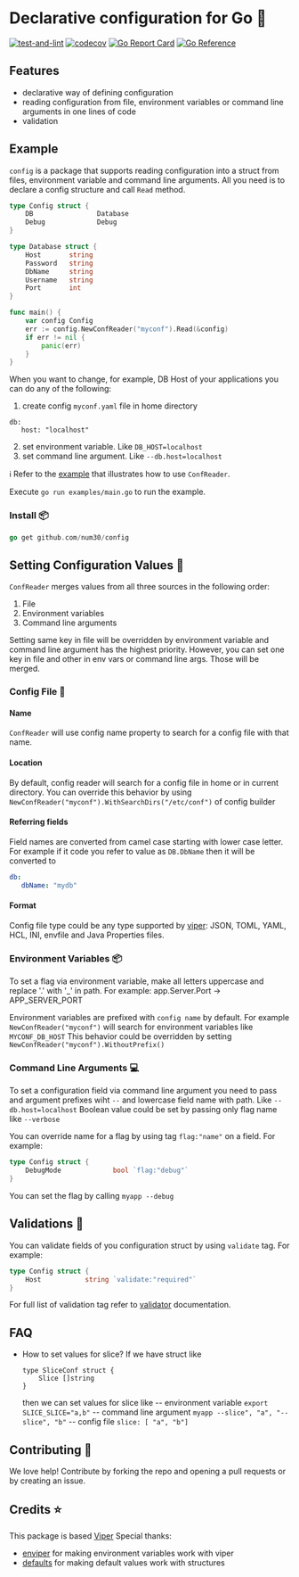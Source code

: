 # Declarative configuration for Go  :rocket:
[![test-and-lint](https://github.com/num30/config/actions/workflows/test-and-lint.yaml/badge.svg)](https://github.com/num30/config/actions/workflows/test-and-lint.yaml)
[![codecov](https://codecov.io/gh/num30/config/branch/main/graph/badge.svg?token=YBOM7T2YUK)](https://codecov.io/gh/num30/config)
[![Go Report Card](https://goreportcard.com/badge/github.com/num30/config)](https://goreportcard.com/report/github.com/num30/config)
[![Go Reference](https://pkg.go.dev/badge/github.com/num30/config.svg)](https://pkg.go.dev/github.com/num30/config)

## Features
- declarative way of defining configuration
- reading configuration from file, environment variables or command line arguments in one lines of code
- validation 

## Example 
`config` is a package that supports reading configuration into a struct from files, environment variable and command line arguments.
All you need is to declare a config structure and call `Read` method.

``` go
type Config struct {	
	DB                Database	
	Debug             Debug
}

type Database struct {
	Host       string
	Password   string
	DbName     string
	Username   string
	Port       int
}

func main() {
    var config Config 
    err := config.NewConfReader("myconf").Read(&config) 
    if err != nil {
        panic(err)
    }
}
```
When you want to change, for example, DB Host of your applications you can do any of the following:
1. create config `myconf.yaml` file in home directory 
``` 
db:
   host: "localhost"
```
2. set environment variable. Like `DB_HOST=localhost`
3. set command line argument. Like `--db.host=localhost`

:information_source: Refer to the [example](/examples/main.go) that illustrates how to use `ConfReader`. 

Execute  `go run examples/main.go` to run the example. 



### Install :package:
``` go
go get github.com/num30/config  
```

## Setting Configuration Values :construction_worker:

`ConfReader` merges values from all three sources in the following order:
1. File
2. Environment variables
3. Command line arguments

Setting same key in file will be overridden by environment variable and command line argument has the highest priority. 
However, you can set one key in file and other in env vars or command line args. Those will be merged. 

### Config File :memo:
#### Name
`ConfReader` will use config name property to search for a config file with that name.

#### Location
By default, config reader will search for a config file in home or in current directory. 
You can override this behavior by using `NewConfReader("myconf").WithSearchDirs("/etc/conf")` of config builder

#### Referring fields
Field names are converted from camel case starting with lower case letter. For example if it code you refer to value as `DB.DbName` then it will be converted to 
``` yaml
db:
   dbName: "mydb"
```

#### Format

Config file type could be any type supported by  [viper](https://github.com/spf13/viper#reading-config-files): JSON, TOML, YAML, HCL, INI, envfile and Java Properties files.

### Environment Variables :package:

To set a flag via environment variable, make all letters uppercase and replace '.' with '_' in path. For example: app.Server.Port -> APP_SERVER_PORT

Environment variables are prefixed with `config name` by default. For example `NewConfReader("myconf")` will search for environment variables like `MYCONF_DB_HOST` 
This behavior could be overridden by setting `NewConfReader("myconf").WithoutPrefix()`

### Command Line Arguments :computer: 

To set a configuration field via command line argument you need to pass and argument prefixes wiht `--` and lowercase field name with path. Like `--db.host=localhost`
Boolean value could be set by passing only flag name like `--verbose`

You can override name for a flag by using tag `flag:"name"` on a field. For example:

``` go
type Config struct {		
	DebugMode             bool `flag:"debug"`
}
```
You can set the flag by calling `myapp --debug`


## Validations :underage:
You can validate fields of you configuration struct by using `validate` tag. For example:

``` go
type Config struct {		
    Host           string `validate:"required"`
}
```

For full list of validation tag refer to [validator](https://github.com/go-playground/validator#baked-in-validations) documentation.

## FAQ

- How to set values for slice? 
    If we have struct like
    ```
    type SliceConf struct {
	    Slice []string
    }
    ```
    then we can set values for slice like
    -- environment variable
        `export SLICE_SLICE="a,b"`
    -- command line argument
        `myapp --slice", "a", "--slice", "b"`
    -- config file
        `slice: [ "a", "b"]`

    

##  Contributing :clap:
We love help! Contribute by forking the repo and opening a pull requests or by creating an issue.

## Credits :star:
This package is based [Viper](https://github.com/spf13/viper)
Special thanks:
- [enviper](https://github.com/iamolegga/enviper) for making environment variables work with viper
- [defaults](https://github.com/creasty/defaults) for making default values work with structures
